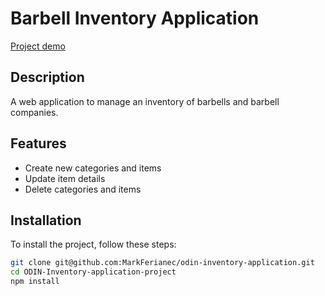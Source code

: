 # Barbell Inventory Application

[Project demo](https://odin-inventory-application-production-9c59.up.railway.app/)

## Description

A web application to manage an inventory of barbells and barbell companies.

## Features

- Create new categories and items
- Update item details
- Delete categories and items

## Installation

To install the project, follow these steps:

```bash
git clone git@github.com:MarkFerianec/odin-inventory-application.git
cd ODIN-Inventory-application-project
npm install
```
